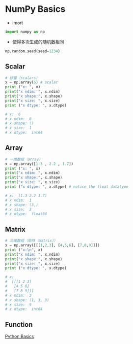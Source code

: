 # NumPy Basics
- imort
```Python
import numpy as np
```
- 使得多次生成的随机数相同
```Python
np.random.seed(seed=1234)
```
## Scalar
```Python
# 标量（scalars）
x = np.array(6) # scalar
print ("x: ", x)
print("x ndim: ", x.ndim)
print("x shape:", x.shape)
print("x size: ", x.size)
print ("x dtype: ", x.dtype)

# x:  6
# x ndim:  0
# x shape: ()
# x size:  1
# x dtype:  int64
```

## Array
```Python
# 一维数组（array）
x = np.array([1.3 , 2.2 , 1.7])
print ("x: ", x)
print("x ndim: ", x.ndim)
print("x shape:", x.shape)
print("x size: ", x.size)
print ("x dtype: ", x.dtype) # notice the float datatype

# x:  [1.3 2.2 1.7]
# x ndim:  1
# x shape: (3,)
# x size:  3
# x dtype:  float64
```

## Matrix
```Python
# 三维数组（矩阵（matrix））
x = np.array([[[1,2,3], [4,5,6], [7,8,9]]])
print ("x:\n", x)
print("x ndim: ", x.ndim)
print("x shape:", x.shape)
print("x size: ", x.size)
print ("x dtype: ", x.dtype)

# x:
#  [[[1 2 3]
#   [4 5 6]
#   [7 8 9]]]
# x ndim:  3
# x shape: (1, 3, 3)
# x size:  9
# x dtype:  int64
```

## Function
[Python Basics](Python%20Basics.md)


